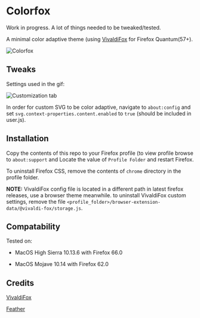 # Colorfox

Work in progress. A lot of things needed to be tweaked/tested.

A minimal color adaptive theme (using [VivaldiFox](https://github.com/nt1m/vivaldi-fox) for Firefox Quantum(57+).

![Colorfox](https://i.imgur.com/JHKahOi.gif)

## Tweaks

Settings used in the gif:

![Customization tab](https://i.imgur.com/YRXyuTN.png)

In order for custom SVG to be color adaptive, navigate to `about:config` and set `svg.context-properties.content.enabled` to `true` (should be included in user.js).

## Installation

Copy the contents of this repo to your Firefox profile (to view profile browse to `about:support` and Locate the value of `Profile Folder` and restart Firefox.

To uninstall Firefox CSS, remove the contents of `chrome` directory in the profile folder.

**NOTE:** VivaldiFox config file is located in a different path in latest firefox releases, use a browser theme meanwhile.
to uninstall VivaldiFox custom settings, remove the file `<profile_folder>/browser-extension-data/@vivaldi-fox/storage.js`.

## Compatability

Tested on:

* MacOS High Sierra 10.13.6 with Firefox 66.0

* MacOS Mojave 10.14 with Firefox 62.0

## Credits

[VivaldiFox](https://github.com/nt1m/vivaldi-fox)

[Feather](https://feathericons.com/)

